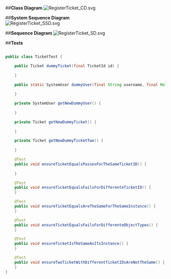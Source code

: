 
##**Class Diagram**
![RegisterTicket_CD.svg](RegisterTicket_CD.svg)

##**System Sequence Diagram**   
![RegisterTicket_SSD.svg](RegisterTicket_SSD.svg)

##**Sequence Diagram**
![RegisterTicket_SD.svg](RegisterTicket_SD.svg)


##**Tests**
```java

public class TicketTest {

    public Ticket dummyTicket(final TicketId id) {
        
    }

    public static SystemUser dummyUser(final String username, final Role... roles) { 
        
    }

    private SystemUser getNewDummyUser() {
        
    }

    private Ticket getNewDummyTicket() {
        
    }

    private Ticket getNewDummyTicketTwo() {
        
    }

    @Test
    public void ensureTicketEqualsPassesForTheSameTicketID() {
        
    }

    @Test
    public void ensureTicketEqualsFailsForDifferenteTicketID() {
    }

    @Test
    public void ensureTicketEqualsAreTheSameForTheSameInstance() {
    }

    @Test
    public void ensureTicketEqualsFailsForDifferenteObjectTypes() {
    }

    @Test
    public void ensureTicketIsTheSameAsItsInstance() {
    }

    @Test
    public void ensureTwoTicketWithDifferentTicketIDsAreNotTheSame() {
    }
}

```
